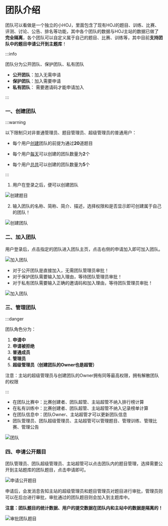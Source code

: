 # 团队介绍

团队可以看做是一个独立的小HOJ，里面包含了现有HOJ的题目、训练、比赛、评测、讨论、公告、排名等功能，其中各个团队的数据与HOJ主站的数据已做了**完全隔离**，各个团队可以自定义属于自己的题目、比赛、训练等，其中目前**支持团队中的题目申请公开到主题库**！

:::info

团队分为公开团队、保护团队、私有团队

- **公开团队**：加入无需申请
- **保护团队**：加入需要申请
- **私有团队**： 需要邀请码才能申请加入

:::

### 一、创建团队

:::warning

以下限制只对非普通管理员、题目管理员、超级管理员的普通用户：

- 每个用户<u>创建</u>团队的前提为通过**20**道题目


- 每个用户<u>每天</u>可以创建的团队数量为**2**个
- 每个用户<u>总共</u>可以创建的团队数量为**5**个

:::

1. 用户在登录之后，便可以创建团队

![创建题目](https://img-blog.csdnimg.cn/85647edc236f41ca8b9ab5b8088a7ec1.png?x-oss-process=image/watermark,type_d3F5LXplbmhlaQ,shadow_50,text_Q1NETiBASGltaXRfWkg=,size_20,color_FFFFFF,t_70,g_se,x_16)



2. 输入团队的名称、简称、简介、描述，选择权限和是否显示即可创建属于自己的团队！

![创建团队](https://img-blog.csdnimg.cn/8f2c0007609d41258683dd99bb79a5b4.png?x-oss-process=image/watermark,type_d3F5LXplbmhlaQ,shadow_50,text_Q1NETiBASGltaXRfWkg=,size_20,color_FFFFFF,t_70,g_se,x_16)

### 二、加入团队

用户登录后，点击指定的团队进入团队主页，点击右侧的申请加入即可加入团队。

![加入团队](https://img-blog.csdnimg.cn/9f01f31f11f849f998530ee967befee8.png?x-oss-process=image/watermark,type_d3F5LXplbmhlaQ,shadow_50,text_Q1NETiBASGltaXRfWkg=,size_20,color_FFFFFF,t_70,g_se,x_16)

- 对于公开团队是直接加入，无需团队管理员审批！
- 对于保护团队需要输入加入理由，等待团队管理员审批！
- 对于私有团队需要输入正确的邀请码和加入理由，等待团队管理员审批！

![加入团队](https://img-blog.csdnimg.cn/6272d213a07746f8a10a791105a45385.png?x-oss-process=image/watermark,type_d3F5LXplbmhlaQ,shadow_50,text_Q1NETiBASGltaXRfWkg=,size_20,color_FFFFFF,t_70,g_se,x_16)

### 三、管理团队

:::danger

团队角色分为：

1. **申请中**
2. **申请被拒绝**
3. **普通成员**
4. **管理员**
5. **超级管理员（创建团队的Owner也是超管）**

注意：主站的超级管理员与创建团队的Owner拥有同等最高权限，拥有解散团队的权限

:::

- 在团队比赛中：比赛创建者、团队超管、主站超管不纳入排行榜计算
- 在私有训练中：比赛创建者、团队超管、主站超管不纳入记录榜单计算
- 在团队信息中：团队Owner、主站超管才可以更新团队信息
- 团队管理员、团队超级管理员、主站超管可以管理题目、管理训练、管理比赛、管理公告

![团队](https://img-blog.csdnimg.cn/6af22926b39149bd8a1314d60b3deb00.png?x-oss-process=image/watermark,type_d3F5LXplbmhlaQ,shadow_50,text_Q1NETiBASGltaXRfWkg=,size_20,color_FFFFFF,t_70,g_se,x_16)



### 四、申请公开题目

团队管理员、团队超级管理员、主站超管可以点击团队内的题目管理，选择需要公开到主站题库的团队题目，点击申请即可。

![申请公开题目](https://img-blog.csdnimg.cn/750af961bd6f4e53be21037944d092ff.png?x-oss-process=image/watermark,type_d3F5LXplbmhlaQ,shadow_50,text_Q1NETiBASGltaXRfWkg=,size_20,color_FFFFFF,t_70,g_se,x_16)

申请后，会发消息告知主站的超级管理员和题目管理员对题目进行审批，管理员则可以在后台进行审批，审批通过的团队题目则会加入到主题库中。

**注意：团队题目的统计数据、用户的提交数据在团队内和主站中的数据是隔离的！**

![审批团队题目](https://img-blog.csdnimg.cn/f7207bbef5f64aa5b313de27615a48c7.png?x-oss-process=image/watermark,type_d3F5LXplbmhlaQ,shadow_50,text_Q1NETiBASGltaXRfWkg=,size_20,color_FFFFFF,t_70,g_se,x_16)
